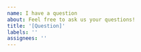 ```yaml
---
name: I have a question
about: Feel free to ask us your questions!
title: '[Question]'
labels: ''
assignees: ''
---
```

